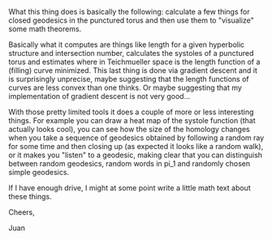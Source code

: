   What this thing does is basically the following: calculate a few things for closed geodesics in the 
punctured torus and then use them to "visualize" some math theorems. 

   Basically what it computes are things like length for a given hyperbolic structure and intersection number, 
calculates the systoles of a punctured torus and estimates where in Teichmueller space is the length function
of a (filling) curve minimized. This last thing is done via gradient descent and it is surprisingly unprecise,
maybe suggesting that the length functions of curves are less convex than one thinks. Or maybe suggesting that
my implementation of gradient descent is not very good...

   With those pretty limited tools it does a couple of more or less interesting things. For example you can draw 
a heat map of the systole function (that actually looks cool), you can see how the size of the homology changes 
when you take a sequence of geodesics obtained by following a random ray for some time and then closing up (as
expected it looks like a random walk), or it makes you "listen" to a geodesic, making clear that you can
distinguish between random geodesics, random words in pi_1 and randomly chosen simple geodesics.

   If I have enough drive, I might at some point write a little math text about these things. 

   Cheers,

   Juan
